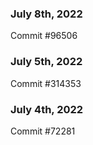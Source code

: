### July 8th, 2022

Commit #96506

### July 5th, 2022

Commit #314353


### July 4th, 2022

Commit #72281
